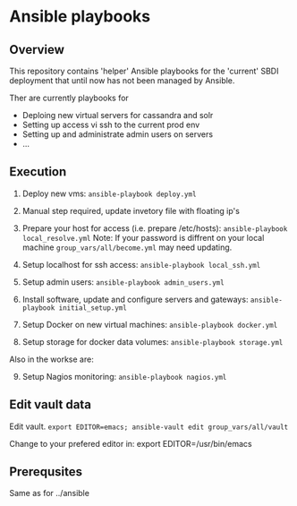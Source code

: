# Ansible playbooks

## Overview

This repository contains 'helper' Ansible playbooks for the 'current' SBDI deployment that until now has not been managed by Ansible.

Ther are currently playbooks for

* Deploing new virtual servers for cassandra and solr
* Setting up access vi ssh to the current prod env
* Setting up and administrate admin users on servers
* ...

## Execution


1. Deploy new vms: ```ansible-playbook deploy.yml``` 

2. Manual step required, update invetory file with floating ip's

3. Prepare your host for access (i.e. prepare /etc/hosts): ```ansible-playbook local_resolve.yml```
   Note: If your password is diffrent on your local machine ```group_vars/all/become.yml``` may need updating.

4. Setup localhost for ssh access: ```ansible-playbook local_ssh.yml```

5. Setup admin users: ```ansible-playbook admin_users.yml```

6. Install software, update and configure servers and gateways: ```ansible-playbook initial_setup.yml```

7. Setup Docker on new virtual machines: ```ansible-playbook docker.yml```

8. Setup storage for docker data volumes: ```ansible-playbook storage.yml```

Also in the workse are:

9. Setup Nagios monitoring: ```ansible-playbook nagios.yml```

## Edit vault data

Edit vault. ```export EDITOR=emacs; ansible-vault edit group_vars/all/vault```

Change to your prefered editor in: export EDITOR=/usr/bin/emacs

## Prerequsites

Same as for ../ansible
